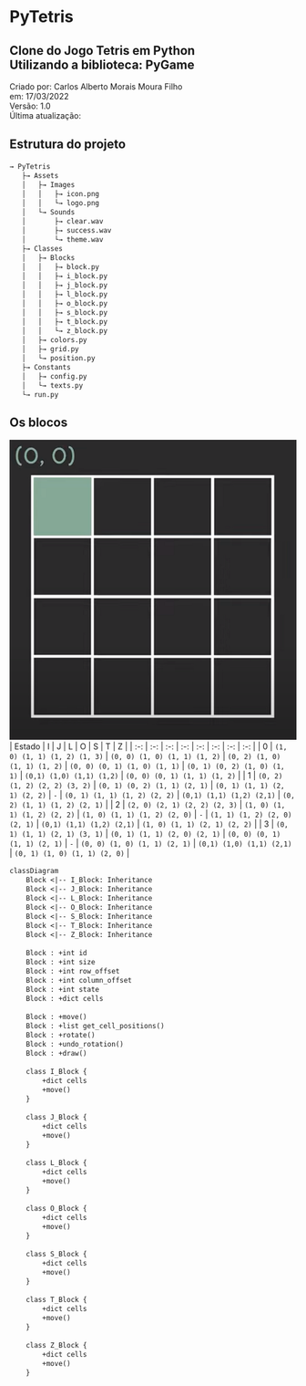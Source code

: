 # PyTetris
Clone do Jogo Tetris em Python<br />
Utilizando a biblioteca: PyGame
--
Criado por: Carlos Alberto Morais Moura Filho<br />
em: 17/03/2022<br />
Versão: 1.0<br />
Última atualização: 

## Estrutura do projeto
```
→ PyTetris
   ├→ Assets
   │   ├→ Images
   │   │   ├→ icon.png
   │   │   └→ logo.png
   │   └→ Sounds
   │       ├→ clear.wav
   │       ├→ success.wav
   │       └→ theme.wav
   ├→ Classes
   │   ├→ Blocks
   │   │   ├→ block.py
   │   │   ├→ i_block.py
   │   │   ├→ j_block.py
   │   │   ├→ l_block.py
   │   │   ├→ o_block.py
   │   │   ├→ s_block.py
   │   │   ├→ t_block.py
   │   │   └→ z_block.py
   │   ├→ colors.py
   │   ├→ grid.py
   │   └→ position.py
   ├→ Constants
   │   ├→ config.py
   │   └→ texts.py
   └→ run.py
```

## Os blocos
![Blocks representation](Assets/images/README.md/blocks.png)
| Estado | I | J | L | O | S | T | Z |
| :-: | :-: | :-: | :-: | :-: | :-: | :-: | :-: |
| 0 | `(1, 0) (1, 1) (1, 2) (1, 3)` | `(0, 0) (1, 0) (1, 1) (1, 2)` | `(0, 2) (1, 0) (1, 1) (1, 2)` | `(0, 0) (0, 1) (1, 0) (1, 1)` | `(0, 1) (0, 2) (1, 0) (1, 1)` | `(0,1) (1,0) (1,1) (1,2)` | `(0, 0) (0, 1) (1, 1) (1, 2)` |
| 1 | `(0, 2) (1, 2) (2, 2) (3, 2)` | `(0, 1) (0, 2) (1, 1) (2, 1)` | `(0, 1) (1, 1) (2, 1) (2, 2)` | `-` | `(0, 1) (1, 1) (1, 2) (2, 2)` | `(0,1) (1,1) (1,2) (2,1)` | `(0, 2) (1, 1) (1, 2) (2, 1)` |
| 2 | `(2, 0) (2, 1) (2, 2) (2, 3)` | `(1, 0) (1, 1) (1, 2) (2, 2)` | `(1, 0) (1, 1) (1, 2) (2, 0)` | `-` | `(1, 1) (1, 2) (2, 0) (2, 1)` | `(0,1) (1,1) (1,2) (2,1)` | `(1, 0) (1, 1) (2, 1) (2, 2)` |
| 3 | `(0, 1) (1, 1) (2, 1) (3, 1)` | `(0, 1) (1, 1) (2, 0) (2, 1)` | `(0, 0) (0, 1) (1, 1) (2, 1)` | `-` | `(0, 0) (1, 0) (1, 1) (2, 1)` | `(0,1) (1,0) (1,1) (2,1)` | `(0, 1) (1, 0) (1, 1) (2, 0)` |


```mermaid
classDiagram
    Block <|-- I_Block: Inheritance
    Block <|-- J_Block: Inheritance
    Block <|-- L_Block: Inheritance
    Block <|-- O_Block: Inheritance
    Block <|-- S_Block: Inheritance
    Block <|-- T_Block: Inheritance
    Block <|-- Z_Block: Inheritance

    Block : +int id
    Block : +int size
    Block : +int row_offset
    Block : +int column_offset
    Block : +int state
    Block : +dict cells

    Block : +move()
    Block : +list get_cell_positions()
    Block : +rotate()
    Block : +undo_rotation()
    Block : +draw()

    class I_Block {
        +dict cells
        +move()
    }

    class J_Block {
        +dict cells
        +move()
    }

    class L_Block {
        +dict cells
        +move()
    }

    class O_Block {
        +dict cells
        +move()
    }

    class S_Block {
        +dict cells
        +move()
    }

    class T_Block {
        +dict cells
        +move()
    }

    class Z_Block {
        +dict cells
        +move()
    }
```